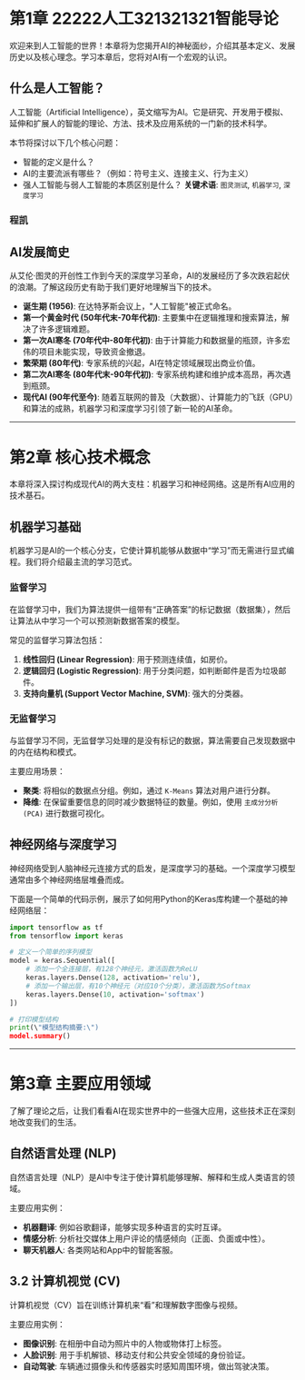 # 第1章 22222人工321321321智能导论

欢迎来到人工智能的世界！本章将为您揭开AI的神秘面纱，介绍其基本定义、发展历史以及核心理念。学习本章后，您将对AI有一个宏观的认识。

##  什么是人工智能？

人工智能（Artificial Intelligence），英文缩写为AI。它是研究、开发用于模拟、延伸和扩展人的智能的理论、方法、技术及应用系统的一门新的技术科学。

本节将探讨以下几个核心问题：
- 智能的定义是什么？
- AI的主要流派有哪些？（例如：符号主义、连接主义、行为主义）
- 强人工智能与弱人工智能的本质区别是什么？
**关键术语**: `图灵测试`, `机器学习`, `深度学习`
### 程凯

##  AI发展简史

从艾伦·图灵的开创性工作到今天的深度学习革命，AI的发展经历了多次跌宕起伏的浪潮。了解这段历史有助于我们更好地理解当下的技术。

- **诞生期 (1956)**: 在达特茅斯会议上，\"人工智能\"被正式命名。
- **第一个黄金时代 (50年代末-70年代初)**: 主要集中在逻辑推理和搜索算法，解决了许多逻辑难题。
- **第一次AI寒冬 (70年代中-80年代初)**: 由于计算能力和数据量的瓶颈，许多宏伟的项目未能实现，导致资金撤退。
- **繁荣期 (80年代)**: 专家系统的兴起，AI在特定领域展现出商业价值。
- **第二次AI寒冬 (80年代末-90年代初)**: 专家系统构建和维护成本高昂，再次遇到瓶颈。
- **现代AI (90年代至今)**: 随着互联网的普及（大数据）、计算能力的飞跃（GPU）和算法的成熟，机器学习和深度学习引领了新一轮的AI革命。

---

# 第2章 核心技术概念

本章将深入探讨构成现代AI的两大支柱：机器学习和神经网络。这是所有AI应用的技术基石。

## 机器学习基础

机器学习是AI的一个核心分支，它使计算机能够从数据中“学习”而无需进行显式编程。我们将介绍最主流的学习范式。

### 监督学习

在监督学习中，我们为算法提供一组带有“正确答案”的标记数据（数据集），然后让算法从中学习一个可以预测新数据答案的模型。

常见的监督学习算法包括：
1.  **线性回归 (Linear Regression)**: 用于预测连续值，如房价。
2.  **逻辑回归 (Logistic Regression)**: 用于分类问题，如判断邮件是否为垃圾邮件。
3.  **支持向量机 (Support Vector Machine, SVM)**: 强大的分类器。

### 无监督学习

与监督学习不同，无监督学习处理的是没有标记的数据，算法需要自己发现数据中的内在结构和模式。

主要应用场景：
- **聚类**: 将相似的数据点分组。例如，通过 `K-Means` 算法对用户进行分群。
- **降维**: 在保留重要信息的同时减少数据特征的数量。例如，使用 `主成分分析 (PCA)` 进行数据可视化。

##  神经网络与深度学习

神经网络受到人脑神经元连接方式的启发，是深度学习的基础。一个深度学习模型通常由多个神经网络层堆叠而成。

下面是一个简单的代码示例，展示了如何用Python的Keras库构建一个基础的神经网络层：
```python
import tensorflow as tf
from tensorflow import keras

# 定义一个简单的序列模型
model = keras.Sequential([
    # 添加一个全连接层，有128个神经元，激活函数为ReLU
    keras.layers.Dense(128, activation='relu'),
    # 添加一个输出层，有10个神经元（对应10个分类），激活函数为Softmax
    keras.layers.Dense(10, activation='softmax')
])

# 打印模型结构
print(\"模型结构摘要:\")
model.summary()
```

---

# 第3章 主要应用领域

了解了理论之后，让我们看看AI在现实世界中的一些强大应用，这些技术正在深刻地改变我们的生活。

## 自然语言处理 (NLP)

自然语言处理（NLP）是AI中专注于使计算机能够理解、解释和生成人类语言的领域。

主要应用实例：
- **机器翻译**: 例如谷歌翻译，能够实现多种语言的实时互译。
- **情感分析**: 分析社交媒体上用户评论的情感倾向（正面、负面或中性）。
- **聊天机器人**: 各类网站和App中的智能客服。

## 3.2 计算机视觉 (CV)

计算机视觉（CV）旨在训练计算机来“看”和理解数字图像与视频。

主要应用实例：
- **图像识别**: 在相册中自动为照片中的人物或物体打上标签。
- **人脸识别**: 用于手机解锁、移动支付和公共安全领域的身份验证。
- **自动驾驶**: 车辆通过摄像头和传感器实时感知周围环境，做出驾驶决策。
